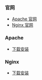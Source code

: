 ### 官网

- [Apache 官网](http://httpd.apache.org/)
- [Nginx 官网](http://nginx.org/)

### Apache

- [下载安装](Server/Apache/install.md)

### Nginx

- [下载安装](Server/Nginx/install.md)

